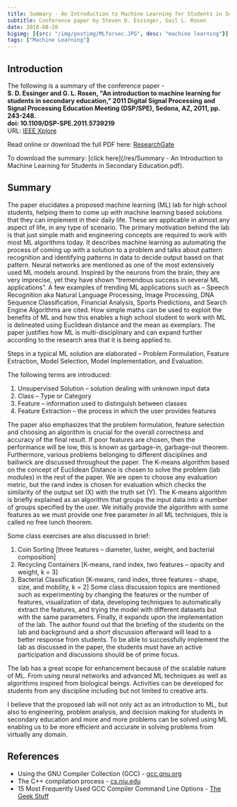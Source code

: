 ```yaml
---
title: Summary - An Introduction to Machine Learning for Students in Secondary Education
subtitle: Conference paper by Steven D. Essinger, Gail L. Rosen
date: 2018-08-20
bigimg: [{src: "/img/postimg/MLforsec.JPG", desc: "machine learning"}]
tags: ["Machine Learning"]
---
```


## Introduction

The following is a summary of the conference paper - <br>
**S. D. Essinger and G. L. Rosen, "An introduction to machine learning for students in secondary education," 2011 Digital Signal Processing and Signal Processing Education Meeting (DSP/SPE), Sedona, AZ, 2011, pp. 243-248.**<br>
**doi: 10.1109/DSP-SPE.2011.5739219** <br>
URL: [IEEE Xplore](http://ieeexplore.ieee.org/stamp/stamp.jsp?tp=&arnumber=5739219&isnumber=5739176)

Read online or download the full PDF here: [ResearchGate](https://www.researchgate.net/publication/224226439_An_introduction_to_machine_learning_for_students_in_secondary_education) 

To download the summary: [click here](/res/Summary - An Introduction to Machine Learning for Students in Secondary Education.pdf).

## Summary

The paper elucidates a proposed machine learning (ML) lab for high school students, helping them to come up with machine learning based solutions that they can implement in their daily life. These are applicable in almost any aspect of life, in any type of scenario. The primary motivation behind the lab is that just simple math and engineering concepts are required to work with most ML algorithms today. 
It describes machine learning as automating the process of coming up with a solution to a problem and talks about pattern recognition and identifying patterns in data to decide output based on that pattern.
Neural networks are mentioned as one of the most extensively used ML models around. Inspired by the neurons from the brain, they are very imprecise, yet they have shown “tremendous success in several ML applications”. A few examples of trending ML applications such as – Speech Recognition aka Natural Language Processing, Image Processing, DNA Sequence Classification, Financial Analysis, Sports Predictions, and Search Engine Algorithms are cited.
How simple maths can be used to exploit the benefits of ML and how this enables a high school student to work with ML is delineated using Euclidean distance and the mean as exemplars. The paper justifies how ML is multi-disciplinary and can expand further according to the research area that it is being applied to.

Steps in a typical ML solution are elaborated – Problem Formulation, Feature Extraction, Model Selection, Model Implementation, and Evaluation.

The following terms are introduced:
1.    Unsupervised Solution – solution dealing with unknown input data
2.    Class – Type or Category
3.    Feature – information used to distinguish between classes
4.    Feature Extraction – the process in which the user provides features

The paper also emphasizes that the problem formulation, feature selection and choosing an algorithm is crucial for the overall correctness and accuracy of the final result. If poor features are chosen, then the performance will be low, this is known as garbage-in, garbage-out theorem.
Furthermore, various problems belonging to different disciplines and bailiwick are discussed throughout the paper. The K-means algorithm based on the concept of Euclidean Distance is chosen to solve the problem (lab modules) in the rest of the paper. We are open to choose any evaluation metric, but the rand index is chosen for evaluation which checks the similarity of the output set (X) with the truth set (Y).
The K-means algorithm is briefly explained as an algorithm that groups the input data into a number of groups specified by the user. We initially provide the algorithm with some features as we must provide one free parameter in all ML techniques, this is called no free lunch theorem. 

Some class exercises are also discussed in brief: 
1.    Coin Sorting [three features – diameter, luster, weight, and bacterial composition]
2.    Recycling Containers [K-means, rand index, two features – opacity and weight, k = 3]
3.    Bacterial Classification [K-means, rand index, three features – shape, size, and mobility, k = 2]
Some class discussion topics are mentioned such as experimenting by changing the features or the number of features, visualization of data, developing techniques to automatically extract the features, and trying the model with different datasets but with the same parameters.
Finally, it expands upon the implementation of the lab. The author found out that the briefing of the students on the lab and background and a short discussion afterward will lead to a better response from students. To be able to successfully implement the lab as discussed in the paper, the students must have an active participation and discussions should be of prime focus.

The lab has a great scope for enhancement because of the scalable nature of ML. From using neural networks and advanced ML techniques as well as algorithms inspired from biological beings. Activities can be developed for students from any discipline including but not limited to creative arts. 

I believe that the proposed lab will not only act as an introduction to ML, but also to engineering, problem analysis, and decision making for students in secondary education and more and more problems can be solved using ML enabling us to be more efficient and accurate in solving problems from virtually any domain.



## References
 - Using the GNU Compiler Collection (GCC) - [gcc.gnu.org](https://gcc.gnu.org/onlinedocs/gcc/Overall-Options.html)
 - The C++ compilation process - [cs.niu.edu](http://faculty.cs.niu.edu/~mcmahon/CS241/Notes/compile.html)
 - 15 Most Frequently Used GCC Compiler Command Line Options - [The Geek Stuff](https://www.thegeekstuff.com/2012/10/gcc-compiler-options/)
